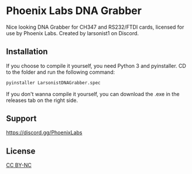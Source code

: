 # Phoenix Labs DNA Grabber

Nice looking DNA Grabber for CH347 and RS232/FTDI cards, licensed for use by Phoenix Labs. Created by larsonist1 on Discord.

## Installation

If you choose to compile it yourself, you need Python 3 and pyinstaller. CD to the folder and run the following command:

```bash
pyinstaller LarsonistDNAGrabber.spec
```

If you don't wanna compile it yourself, you can download the .exe in the releases tab on the right side.

## Support

https://discord.gg/PhoenixLabs

## License

[CC BY-NC](https://creativecommons.org/licenses/by-nc/4.0/)
